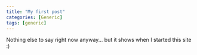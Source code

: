 ```yaml
---
title: "My first post"
categories: [Generic]
tags: [generic]
---
```


Nothing else to say right now anyway... but it shows when I started this site :)